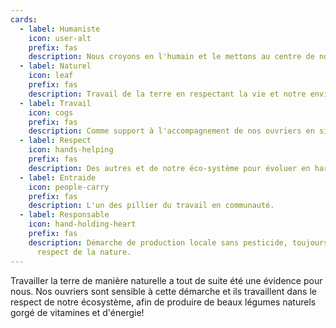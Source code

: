 ```yaml
---
cards:
  - label: Humaniste
    icon: user-alt
    prefix: fas
    description: Nous croyons en l'humain et le mettons au centre de notre projet.
  - label: Naturel
    icon: leaf
    prefix: fas
    description: Travail de la terre en respectant la vie et notre environnement.
  - label: Travail
    icon: cogs
    prefix: fas
    description: Comme support à l'accompagnement de nos ouvriers en situation de handicap.
  - label: Respect
    icon: hands-helping
    prefix: fas
    description: Des autres et de notre éco-système pour évoluer en harmonie
  - label: Entraide
    icon: people-carry
    prefix: fas
    description: L'un des pillier du travail en communauté.
  - label: Responsable
    icon: hand-holding-heart
    prefix: fas
    description: Démarche de production locale sans pesticide, toujours dans le
      respect de la nature.
---
```


Travailler la terre de manière naturelle a tout de suite été une évidence pour nous. Nos ouvriers sont sensible à cette démarche et ils travaillent dans le respect de notre écosystème, afin de produire de beaux légumes naturels gorgé de vitamines et d'énergie!
